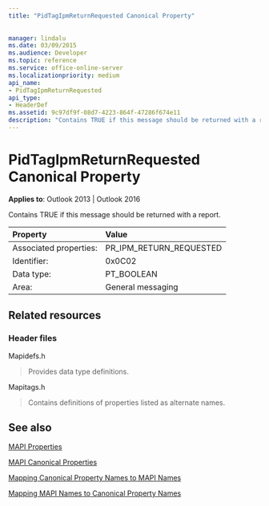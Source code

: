 ```yaml
---
title: "PidTagIpmReturnRequested Canonical Property"
 
 
manager: lindalu
ms.date: 03/09/2015
ms.audience: Developer
ms.topic: reference
ms.service: office-online-server
ms.localizationpriority: medium
api_name:
- PidTagIpmReturnRequested
api_type:
- HeaderDef
ms.assetid: 9c97df9f-08d7-4223-864f-47286f674e11
description: "Contains TRUE if this message should be returned with a report for Outlook 2013 or Outlook 2016."
---
```


# PidTagIpmReturnRequested Canonical Property

  
  
**Applies to**: Outlook 2013 | Outlook 2016 
  
Contains TRUE if this message should be returned with a report.
  
|Property |Value |
|:-----|:-----|
|Associated properties:  <br/> |PR_IPM_RETURN_REQUESTED  <br/> |
|Identifier:  <br/> |0x0C02  <br/> |
|Data type:  <br/> |PT_BOOLEAN  <br/> |
|Area:  <br/> |General messaging  <br/> |
   
## Related resources

### Header files

Mapidefs.h
  
> Provides data type definitions.
    
Mapitags.h
  
> Contains definitions of properties listed as alternate names.
    
## See also



[MAPI Properties](mapi-properties.md)
  
[MAPI Canonical Properties](mapi-canonical-properties.md)
  
[Mapping Canonical Property Names to MAPI Names](mapping-canonical-property-names-to-mapi-names.md)
  
[Mapping MAPI Names to Canonical Property Names](mapping-mapi-names-to-canonical-property-names.md)

